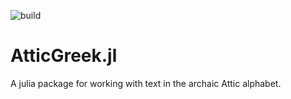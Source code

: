 
![build](https://github.com/neelsmith/AtticGreek.jl/actions/workflows/Documentation.yml/badge.svg)

# AtticGreek.jl

A julia package for working with text in the archaic Attic alphabet.
